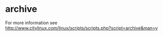 # archive
For more information see http://www.citylinux.com/linux/scripts/scripts.php?script=archive&man=y
